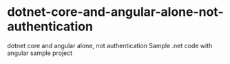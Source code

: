 # dotnet-core-and-angular-alone-not-authentication
dotnet core and angular alone, not authentication
Sample .net code with angular sample project
